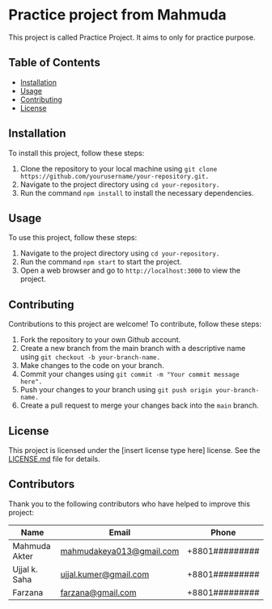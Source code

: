 # Practice project from Mahmuda
This project is called Practice Project. It aims to only for practice purpose.

## Table of Contents
- [Installation](https://docs.github.com/en)
- [Usage](https://docs.github.com/en)
- [Contributing](https://docs.github.com/en)
- [License](https://docs.github.com/en)

## Installation
To install this project, follow these steps:
1. Clone the repository to your local machine using 
`git clone https://github.com/yourusername/your-repository.git.`
2. Navigate to the project directory using `cd your-repository.`
3. Run the command `npm install` to install the necessary dependencies.

## Usage
To use this project, follow these steps:
1. Navigate to the project directory using `cd your-repository.`
2. Run the command `npm start` to start the project.
3. Open a web browser and go to `http://localhost:3000` to view the project.

## Contributing
Contributions to this project are welcome! To contribute, follow these steps:
1. Fork the repository to your own Github account.
2. Create a new branch from the main branch with a descriptive name using `git checkout -b your-branch-name.`
3. Make changes to the code on your branch.
4. Commit your changes using `git commit -m "Your commit message here".`
5. Push your changes to your branch using `git push origin your-branch-name.`
6. Create a pull request to merge your changes back into the `main` branch.

## License
This project is licensed under the [insert license type here] license. See the
[LICENSE.md](https://docs.github.com/en/repositories/managing-your-repositorys-settings-and-features/customizing-your-repository/licensing-a-repository) file for details.

## Contributors
Thank you to the following contributors who have helped to improve this project:

| Name | Email | Phone |
| ------- | ------------------------ | ----------- |
|Mahmuda Akter | mahmudakeya013@gmail.com | +8801######### |
|Ujjal k. Saha | ujjal.kumer@gmail.com | +8801######### |
|Farzana | farzana@gmail.com | +8801######### |
